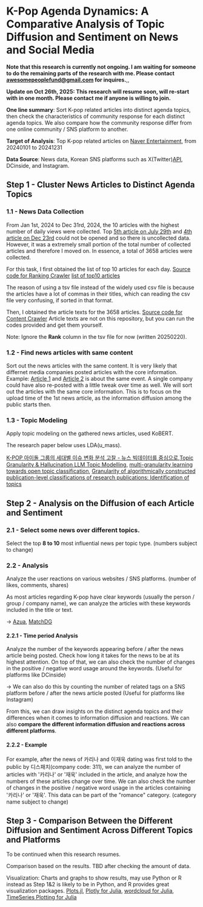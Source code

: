 # K-Pop Agenda Dynamics: A Comparative Analysis of Topic Diffusion and Sentiment on News and Social Media

**Note that this research is currently not ongoing. I am waiting for someone to do the remaining parts of the research with me. Please contact awesomepeoplefund@gmail.com for inquires.**,,

**Update on Oct 26th, 2025: This research will resume soon, will re-start with in one month. Please contact me if anyone is willing to join.**

**One line summary**: Sort K-pop related articles into distinct agenda topics, then check the characteristics of community response for each distinct agenda topics. We also compare how the community response differ from one online community / SNS platform to another.

**Target of Analysis**: Top K-pop related articles on [Naver Entertainment](https://m.entertain.naver.com/series?tab=subject&categoryId=ALL), from 20240101 to 20241231

**Data Source**: News data, Korean SNS platforms such as X(Twitter)[API](https://developer.x.com/en/docs/x-api), DCinside, and Instagram.

## Step 1 - Cluster News Articles to Distinct Agenda Topics

### 1.1 - News Data Collection

From Jan 1st, 2024 to Dec 31rd, 2024, the 10 articles with the highest number of daily views were collected. Top [5th article on July 29th](https://m.entertain.naver.com/ranking/article/144/0000978581) and [4th article on Dec 23rd](https://m.entertain.naver.com/ranking/article/312/0000693987) could not be opened and so there is uncollected data. However, it was a extremely small portion of the total number of collected articles and therefore I moved on. In essence, a total of 3658 articles were collected.

For this task, I first obtained the list of top 10 articles for each day.
[Source code for Ranking Crawler](https://github.com/LoveLow-Global/kpop-agenda-sentiment/blob/main/Step1/Step1-1/ranking_crawler.ipynb)
[list of top10 articles](https://github.com/LoveLow-Global/kpop-agenda-sentiment/blob/main/Step1/metadata.tsv)

The reason of using a tsv file instead of the widely used csv file is because the articles have a lot of commas in their titles, which can reading the csv file very confusing, if sorted in that format.

Then, I obtained the article texts for the 3658 articles.
[Source code for Content Crawler](https://github.com/LoveLow-Global/kpop-agenda-sentiment/blob/main/Step1/Step1-1/content_crawler.ipynb)
Article texts are not on this repository, but you can run the codes provided and get them yourself.

Note: Ignore the **Rank** column in the tsv file for now (written 20250220).

### 1.2 - Find news articles with same content

Sort out the news articles with the same content. It is very likely that differnet media companies posted articles with the core information. Example: [Article 1](https://m.entertain.naver.com/ranking/article/382/0001097705) and [Article 2](https://m.entertain.naver.com/ranking/article/312/0000643408) is about the same event. A single company could have also re-posted with a little tweak over time as well. We will sort out the articles with the same core information. This is to focus on the upload time of the 1st news article, as the information diffusion among the public starts then.

### 1.3 - Topic Modeling

Apply topic modeling on the gathered news articles, used KoBERT.

The research paper below uses LDA(u_mass).

[K-POP 아이돌 그룹의 세대별 이슈 변화 분석 고찰 - 뉴스 빅데이터를 중심으로](https://www-dbpia-co-kr-ssl.access.yonsei.ac.kr/journal/articleDetail?nodeId=NODE11889791),[Topic Granularity & Hallucination LLM Topic Modelling](https://arxiv-org.access.yonsei.ac.kr/abs/2405.00611), 
[multi-granularity learning towards open topic classification](https://www-sciencedirect-com-ssl.access.yonsei.ac.kr/science/article/pii/S0020025521011555), [Granularity of algorithmically constructed publication-level classifications of research publications: Identification of topics](https://arxiv-org.access.yonsei.ac.kr/abs/1801.02466)

## Step 2 - Analysis on the Diffusion of each Article and Sentiment

### 2.1 - Select some news over different topics.

Select the top **8 to 10** most influential news per topic type. (numbers subject to change)

### 2.2 - Analysis

Analyze the user reactions on various websites / SNS platforms. (number of likes, comments, shares)

As most articles regarding K-pop have clear keywords (usually the person / group / company name), we can analyze the articles with these keywords included in the title or text.

$\to$ [Azua](https://github.com/microsoft/project-azua/), [MatchDG](https://www.microsoft.com/en-us/research/publication/domain-generalization-using-causal-matching/)

#### 2.2.1 - Time period Analysis

Analyze the number of the keywords appearing before / after the news article being posted. Check how long it takes for the news to be at its highest attention. On top of that, we can also check the number of changes in the positive / negative word usage around the keywords. (Useful for platforms like DCinside)

$\to$ We can also do this by counting the number of related tags on a SNS platform before / after the news article posted (Useful for platforms like Instagram)

From this, we can draw insights on the distinct agenda topics and their differences when it comes to information diffusion and reactions. We can also **compare the different information diffusion and reactions across different platforms**.

#### 2.2.2 - Example

For example, after the news of 카리나 and 이재욱 dating was first told to the public by 디스패치(company code: 311), we can analyze the number of articles with '카리나' or '재욱' included in the article, and analyze how the numbers of these articles change over time. We can also check the number of changes in the positive / negative word usage in the articles containing '카리나' or '재욱'. This data can be part of the "romance" category. (category name subject to change)

## Step 3 - Comparison Between the Different Diffusion and Sentiment Across Different Topics and Platforms

To be continued when this research resumes.

Comparison based on the results. TBD after checking the amount of data.

Visualization: Charts and graphs to show results, may use Python or R instead as Step 1&2 is likely to be in Python, and R provides great visualization packages. [Plots.jl](https://docs.juliaplots.org/stable/), [Plotly for Julia](https://plotly.com/julia/), [wordcloud for Julia](https://github.com/guo-yong-zhi/WordCloud.jl), [TimeSeries Plotting for Julia](https://juliastats.org/TimeSeries.jl/latest/plotting/)
